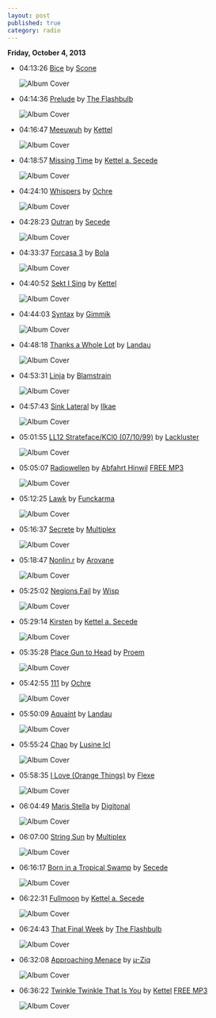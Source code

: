 ```yaml
---
layout: post
published: true
category: radio
---
```


**Friday, October  4, 2013**

*   04:13:26  [Bice](http://goo.gl/MEMigc) by [Scone](http://www.last.fm/music/Scone)

    ![Album Cover](http://userserve-ak.last.fm/serve/174s/88240395.png "Maze")

*   04:14:36  [Prelude](http://goo.gl/nFC7yp) by [The Flashbulb](http://www.last.fm/music/The+Flashbulb)

    ![Album Cover](http://userserve-ak.last.fm/serve/174s/55056947.png "Soundtrack To A Vacant Life")

*   04:16:47  [Meeuwuh](http://goo.gl/2Iolt5) by [Kettel](http://www.last.fm/music/Kettel)

    ![Album Cover](http://userserve-ak.last.fm/serve/174s/88239611.png "My Dogan")

*   04:18:57  [Missing Time](http://goo.gl/Ak7I3q) by [Kettel a. Secede](http://www.last.fm/music/Kettel+a.+Secede)

    ![Album Cover](http://userserve-ak.last.fm/serve/174s/86135463.png "When Can")

*   04:24:10  [Whispers](http://goo.gl/GoedsV) by [Ochre](http://www.last.fm/music/Ochre)

    ![Album Cover](http://userserve-ak.last.fm/serve/174s/86191631.png "Like Dust of the Balance")

*   04:28:23  [Outran](http://goo.gl/3KRdS8) by [Secede](http://www.last.fm/music/Secede)

    ![Album Cover](http://userserve-ak.last.fm/serve/174s/8642329.jpg "Bye Bye Gridlock Traffic")

*   04:33:37  [Forcasa 3](http://goo.gl/R0zs3d) by [Bola](http://www.last.fm/music/Bola)

    ![Album Cover](http://userserve-ak.last.fm/serve/174s/63358627.jpg "Soup")

*   04:40:52  [Sekt I Sing](http://goo.gl/OBg40U) by [Kettel](http://www.last.fm/music/Kettel)

    ![Album Cover](http://userserve-ak.last.fm/serve/174s/88239611.png "My Dogan")

*   04:44:03  [Syntax](http://goo.gl/QsrKlt) by [Gimmik](http://www.last.fm/music/Gimmik)

    ![Album Cover](http://userserve-ak.last.fm/serve/174s/4279918.jpg "Back to Basics")

*   04:48:18  [Thanks a Whole Lot](http://goo.gl/9qeWrL) by [Landau](http://www.last.fm/music/Landau)

    ![Album Cover](http://userserve-ak.last.fm/serve/174s/8787895.jpg "The Epic Compromise")

*   04:53:31  [Linja](http://goo.gl/MdG6lQ) by [Blamstrain](http://www.last.fm/music/Blamstrain)

    ![Album Cover](http://userserve-ak.last.fm/serve/174s/45377493.jpg "Ensi")

*   04:57:43  [Sink Lateral](http://goo.gl/k4gdoS) by [Ilkae](http://www.last.fm/music/Ilkae)

    ![Album Cover](http://userserve-ak.last.fm/serve/174s/64462043.png "Pistachio Island")

*   05:01:55  [LL12 Strateface/KCl0 (07/10/99)](http://goo.gl/U9nLmx) by [Lackluster](http://www.last.fm/music/Lackluster)

    ![Album Cover](http://userserve-ak.last.fm/serve/174s/32966427.jpg "Showcase")

*   05:05:07  [Radiowellen](http://goo.gl/9nc9NW) by [Abfahrt Hinwil](http://www.last.fm/music/Abfahrt+Hinwil) [FREE MP3](http://goo.gl/FQMnlk)

    ![Album Cover](http://userserve-ak.last.fm/serve/174s/27676537.jpg "Links Berge Rechts Seen")

*   05:12:25  [Lawk](http://goo.gl/jQVSGj) by [Funckarma](http://www.last.fm/music/Funckarma)

    ![Album Cover](http://userserve-ak.last.fm/serve/174s/71217518.jpg "Solid State")

*   05:16:37  [Secrete](http://goo.gl/XNdD5e) by [Multiplex](http://www.last.fm/music/Multiplex)

    ![Album Cover](http://userserve-ak.last.fm/serve/174s/18257991.jpg "Pinghaus Frequencies")

*   05:18:47  [Nonlin.r](http://goo.gl/X2lpDQ) by [Arovane](http://www.last.fm/music/Arovane)

    ![Album Cover](http://images.amazon.com/images/P/B000040JN1.01._SCMZZZZZZZ_.jpg "Atol Scrap")

*   05:25:02  [Negions Fail](http://goo.gl/tWC2QA) by [Wisp](http://www.last.fm/music/Wisp)

    ![Album Cover](http://userserve-ak.last.fm/serve/174s/61686545.jpg "NRTHNDR")

*   05:29:14  [Kirsten](http://goo.gl/w9bQIh) by [Kettel a. Secede](http://www.last.fm/music/Kettel+a.+Secede)

    ![Album Cover](http://userserve-ak.last.fm/serve/174s/86135463.png "When Can")

*   05:35:28  [Place Gun to Head](http://goo.gl/N3IwFX) by [Proem](http://www.last.fm/music/Proem)

    ![Album Cover](http://userserve-ak.last.fm/serve/174s/50606135.png "Socially Inept")

*   05:42:55  [111](http://goo.gl/7AEfie) by [Ochre](http://www.last.fm/music/Ochre)

    ![Album Cover](http://userserve-ak.last.fm/serve/174s/88652323.png "Lemodie")

*   05:50:09  [Aquaint](http://goo.gl/h6OoSl) by [Landau](http://www.last.fm/music/Landau)

    ![Album Cover](http://userserve-ak.last.fm/serve/174s/8787895.jpg "The Epic Compromise")

*   05:55:24  [Chao](http://goo.gl/OctjgV) by [Lusine Icl](http://www.last.fm/music/Lusine+Icl)

    ![Album Cover](http://a1.phobos.apple.com/r10/Music/74/e7/5e/mzi.vewbhthh.170x170-75.jpg "Condensed")

*   05:58:35  [I Love (Orange Things)](http://goo.gl/nQo95E) by [Flexe](http://www.last.fm/music/Flexe)

    ![Album Cover](http://userserve-ak.last.fm/serve/174s/14277673.jpg "Programmable Love Songs Vol. 1")

*   06:04:49  [Maris Stella](http://goo.gl/a99vVg) by [Digitonal](http://www.last.fm/music/Digitonal)

    ![Album Cover](http://userserve-ak.last.fm/serve/174s/16488725.jpg "The Centre Cannot Hold")

*   06:07:00  [String Sun](http://goo.gl/89cUyL) by [Multiplex](http://www.last.fm/music/Multiplex)

    ![Album Cover](http://userserve-ak.last.fm/serve/174s/18257991.jpg "Pinghaus Frequencies")

*   06:16:17  [Born in a Tropical Swamp](http://goo.gl/5X13GD) by [Secede](http://www.last.fm/music/Secede)

    ![Album Cover](http://userserve-ak.last.fm/serve/174s/88237797.jpg "Tryshasla")

*   06:22:31  [Fullmoon](http://goo.gl/znWKZQ) by [Kettel a. Secede](http://www.last.fm/music/Kettel+a.+Secede)

    ![Album Cover](http://userserve-ak.last.fm/serve/174s/86135463.png "When Can")

*   06:24:43  [That Final Week](http://goo.gl/dP55eX) by [The Flashbulb](http://www.last.fm/music/The+Flashbulb)

    ![Album Cover](http://userserve-ak.last.fm/serve/174s/55056947.png "Soundtrack To A Vacant Life")

*   06:32:08  [Approaching Menace](http://goo.gl/QFwLUW) by [µ-Ziq](http://www.last.fm/music/µ-Ziq)

    ![Album Cover](http://userserve-ak.last.fm/serve/174s/42204695.png "Lunatic Harness")

*   06:36:22  [Twinkle Twinkle That Is You](http://goo.gl/jZQIjH) by [Kettel](http://www.last.fm/music/Kettel) [FREE MP3](http://goo.gl/dlBJpx)

    ![Album Cover](http://userserve-ak.last.fm/serve/174s/8761389.jpg "Look at This! Ha Ha Ha!")

